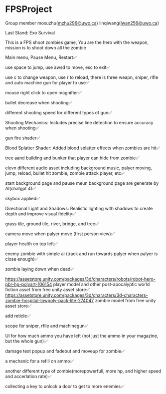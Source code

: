 # FPSProject

Group member moxuzhu(mzhu296@uwo.ca) linqiwang(lwan256@uwo.ca)

Last Stand: Exo Survival

This is a FPS shoot zombies game, You are the hero with the weapon, mission is to shoot down all the zombie

Main menu, Pause Menu, Restart✅

use space to jump, use awsd to move, esc to exit✅

use c to change weapon, use r to reload, there is three weapn, sniper, rifle and auto machine gun for player to use✅

mouse right click to open magnifier✅

bullet decrease when shooting✅

different shooting speed for different types of gun✅

Shooting Mechanics: Includes precise line detection to ensure accuracy when shooting✅

gun fire shader✅

Blood Splatter Shader: Added blood splatter effects when zombies are hit✅

tree aand building and bunker that player can hide from zombie✅

elevn different audio asset including background music, palyer moving, jump, reload, bullet hit zombie, zombie attack player, etc✅

start background page and pause meun background page are generate by AI(chatgpt 4)✅

skybox applied✅

Directional Light and Shadows: Realistic lighting with shadows to create depth and improve visual fidelity✅

grass tile, ground tile, river, bridge, and tree✅

camera move when palyer move (first person view)✅

player health on top left✅

enemy zombie with simple ai (track and run towards palyer when palyer is close enough)✅

zombie laying down when dead✅

https://assetstore.unity.com/packages/3d/characters/robots/robot-hero-pbr-hp-polyart-106154 player model and other post-apocalyptic world fiction asset from free unity asset store✅
https://assetstore.unity.com/packages/3d/characters/3d-characters-zombie-hospital-lowpoly-pack-lite-274047 zombie model from free unity asset store✅

add reticle✅

scope for sniper, rfile and machinegun✅

UI for how much ammo you have left (not just the ammo in your magazine, but the whole gun)✅

damage text popup and fadeout and moveup for zombie✅

a mechanic for a refill on ammo✅

another different type of zombie(morepowerfull, more hp, and higher speed and accerlation rate)✅

collecting a key to unlock a door to get to more enemies✅